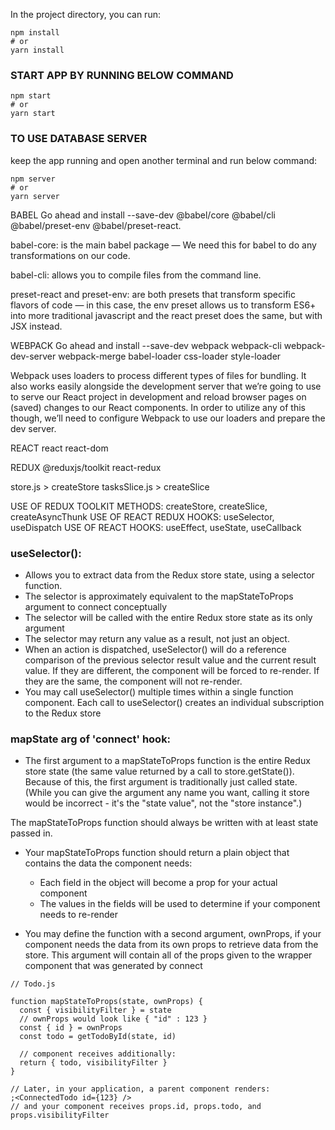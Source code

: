 In the project directory, you can run:

```
npm install
# or
yarn install
```

### START APP BY RUNNING BELOW COMMAND

```
npm start
# or
yarn start
```

### TO USE DATABASE SERVER

keep the app running and open another terminal and run below command:

```
npm server
# or
yarn server
```

BABEL
Go ahead and install --save-dev
@babel/core
@babel/cli
@babel/preset-env
@babel/preset-react.

babel-core: is the main babel package — We need this for babel to do any transformations on our code.

babel-cli: allows you to compile files from the command line.

preset-react and preset-env: are both presets that transform specific flavors of code — in this case, the env preset allows us to transform ES6+ into more traditional javascript and the react preset does the same, but with JSX instead.

WEBPACK
Go ahead and install --save-dev
webpack
webpack-cli
webpack-dev-server
webpack-merge
babel-loader
css-loader
style-loader

Webpack uses loaders to process different types of files for bundling. It also works easily alongside the development server that we’re going to use to serve our React project in development and reload browser pages on (saved) changes to our React components. In order to utilize any of this though, we’ll need to configure Webpack to use our loaders and prepare the dev server.

REACT
react
react-dom

REDUX
@reduxjs/toolkit
react-redux

store.js > createStore
tasksSlice.js > createSlice

USE OF REDUX TOOLKIT METHODS: createStore, createSlice, createAsyncThunk
USE OF REACT REDUX HOOKS: useSelector, useDispatch
USE OF REACT HOOKS: useEffect, useState, useCallback

### useSelector():

- Allows you to extract data from the Redux store state, using a selector function.
- The selector is approximately equivalent to the mapStateToProps argument to connect conceptually
- The selector will be called with the entire Redux store state as its only argument
- The selector may return any value as a result, not just an object.
- When an action is dispatched, useSelector() will do a reference comparison of the previous selector result value and the current result value. If they are different, the component will be forced to re-render. If they are the same, the component will not re-render.
- You may call useSelector() multiple times within a single function component. Each call to useSelector() creates an individual subscription to the Redux store

### mapState arg of 'connect' hook:

- The first argument to a mapStateToProps function is the entire Redux store state (the same value returned by a call to store.getState()). Because of this, the first argument is traditionally just called state. (While you can give the argument any name you want, calling it store would be incorrect - it's the "state value", not the "store instance".)

The mapStateToProps function should always be written with at least state passed in.

- Your mapStateToProps function should return a plain object that contains the data the component needs:

  - Each field in the object will become a prop for your actual component
  - The values in the fields will be used to determine if your component needs to re-render

- You may define the function with a second argument, ownProps, if your component needs the data from its own props to retrieve data from the store. This argument will contain all of the props given to the wrapper component that was generated by connect

```
// Todo.js

function mapStateToProps(state, ownProps) {
  const { visibilityFilter } = state
  // ownProps would look like { "id" : 123 }
  const { id } = ownProps
  const todo = getTodoById(state, id)

  // component receives additionally:
  return { todo, visibilityFilter }
}

// Later, in your application, a parent component renders:
;<ConnectedTodo id={123} />
// and your component receives props.id, props.todo, and props.visibilityFilter
```
